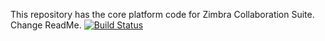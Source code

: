 This repository has the core platform code for Zimbra Collaboration Suite.
Change ReadMe.
[![Build Status](https://travis-ci.org/Zimbra/zm-mailbox.svg?branch=master)](https://travis-ci.org/Zimbra/zm-mailbox)
